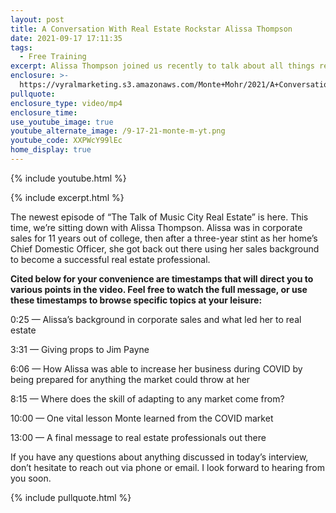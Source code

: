 ```yaml
---
layout: post
title: A Conversation With Real Estate Rockstar Alissa Thompson
date: 2021-09-17 17:11:35
tags:
  - Free Training
excerpt: Alissa Thompson joined us recently to talk about all things real estate.
enclosure: >-
  https://vyralmarketing.s3.amazonaws.com/Monte+Mohr/2021/A+Conversation+With+Real+Estate+Rockstar+Alissa+Thompson.mp4
pullquote:
enclosure_type: video/mp4
enclosure_time:
use_youtube_image: true
youtube_alternate_image: /9-17-21-monte-m-yt.png
youtube_code: XXPWcY99lEc
home_display: true
---
```

{% include youtube.html %}

{% include excerpt.html %}

The newest episode of “The Talk of Music City Real Estate” is here. This time, we’re sitting down with Alissa Thompson. Alissa was in corporate sales for 11 years out of college, then after a three-year stint as her home’s Chief Domestic Officer, she got back out there using her sales background to become a successful real estate professional.

**Cited below for your convenience are timestamps that will direct you to various points in the video. Feel free to watch the full message, or use these timestamps to browse specific topics at your leisure:**

0:25 — Alissa’s background in corporate sales and what led her to real estate

3:31 — Giving props to Jim Payne

6:06 — How Alissa was able to increase her business during COVID by being prepared for anything the market could throw at her

8:15 — Where does the skill of adapting to any market come from?

10:00 — One vital lesson Monte learned from the COVID market

13:00 — A final message to real estate professionals out there

If you have any questions about anything discussed in today’s interview, don’t hesitate to reach out via phone or email. I look forward to hearing from you soon.

{% include pullquote.html %}
